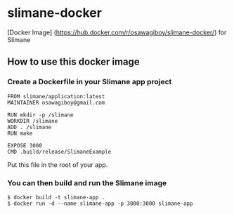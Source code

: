 # slimane-docker
[Docker Image] (https://hub.docker.com/r/osawagiboy/slimane-docker/) for Slimane

## How to use this docker image
### Create a Dockerfile in your Slimane app project
```
FROM slimane/application:latest
MAINTAINER osawagiboy@gmail.com

RUN mkdir -p /slimane
WORKDIR /slimane
ADD . /slimane
RUN make

EXPOSE 3000
CMD .build/release/SlimaneExample
```
Put this file in the root of your app.

### You can then build and run the Slimane image
```
$ docker build -t slimane-app .
$ docker run -d --name slimane-app -p 3000:3000 slimane-app
```
